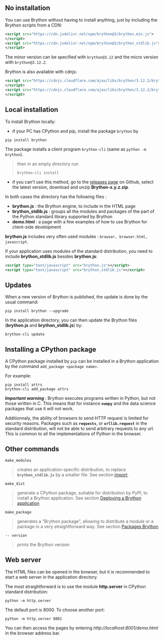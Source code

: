 No installation
---------------
You can use Brython without having to install anything, just by including the
Brython scripts from a CDN:

```xml
<script src="https://cdn.jsdelivr.net/npm/brython@3/brython.min.js">
</script>
<script src="https://cdn.jsdelivr.net/npm/brython@3/brython_stdlib.js">
</script>
```

The minor version can be specified with `brython@3.12` and the micro version
with `brython@3.12.2`.

Brython is also available with cdnjs:

```xml
<script src="https://cdnjs.cloudflare.com/ajax/libs/brython/3.12.2/brython.min.js">
</script>
<script src="https://cdnjs.cloudflare.com/ajax/libs/brython/3.12.2/brython_stdlib.min.js">
</script>
```

Local installation
------------------

To install Brython locally:

- if your PC has CPython and pip, install the package `brython` by
```console
pip install brython
```

The package installs a client program `brython-cli` (same as `python -m brython`).

> then in an empty directory run
>```console
>brython-cli install
>```

- if you can't use this method, go to the [releases page](https://github.com/brython-dev/brython/releases)
on Github, select the latest version, download and unzip __Brython-x.y.z.zip__.

In both cases the directory has the following files :

- __brython.js__ : the Brython engine, to include in the HTML page
- __brython_stdlib.js__ : groups all the modules and packages of the part of
  the Python standard library supported by Brython
- __demo.html__ : a page with a few examples of how to use Brython for
  client-side development

__brython.js__ includes very often used modules : `browser, browser.html, javascript`.

If your application uses modules of the standard distribution, you need to
include __brython_stdlib.js__ besides __brython.js__:

```xml
<script type="text/javascript" src="brython.js"></script>
<script type="text/javascript" src="brython_stdlib.js"></script>
```

Updates
-------
When a new version of Brython is published, the update is done by the usual
command:

```console
pip install brython --upgrade
```

In the application directory, you can then update the Brython files
(__brython.js__ and __brython_stdlib.js__) by:

```console
brython-cli update
```

Installing a CPython package
----------------------------
A CPython package installed by `pip` can be installed in a Brython application
by the command `add_package <package name>`.

For example:
```console
pip install attrs
brython-cli add_package attrs
```

_**Important warning**_ : Brython executes programs written in Python, but not
those written in C. This means that for instance __`numpy`__ and the data
science packages that use it will not work.

Additionnaly, the ability of browsers to send HTTP request is limited for
security reasons. Packages such as __`requests`__, or __`urllib.request`__ in
the standard distribution, will not be able to send arbitrary requests to any 
url. This is common to all the implementations of Python in the browser.

Other commands
--------------

`make_modules`

> creates an application-specific distribution, to replace
> __`brython_stdlib.js`__ by a smaller file. See section
> [import](import.html).

`make_dist`

> generate a CPython package, suitable for distribution by PyPI, to install a
> Brython application. See section [Deploying a Brython application](deploy.html)

`make_package`

> generates a "Brython package", allowing to distribute a module or a package
> in a very straightforward way. See section [Packages Brython](brython-packages.html)

`-- version`

> prints the Brython version

Web server
----------
The HTML files can be opened in the browser, but it is recommended to
start a web server in the application directory.

The most straightforward is to use the module **http.server** in CPython
standard distribution:

```console
python -m http.server
```

The default port is 8000. To choose another port:

```console
python -m http.server 8001
```

You can then access the pages by entering _http://localhost:8001/demo.html_
in the browser address bar.
